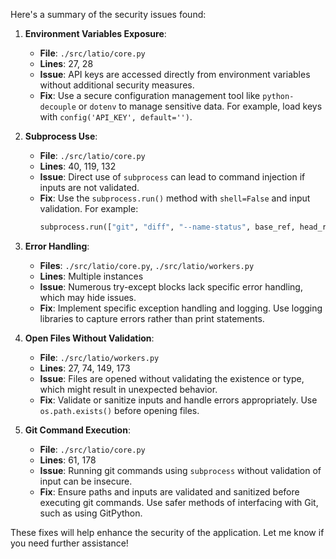 Here's a summary of the security issues found:

1. **Environment Variables Exposure**:
   - **File**: `./src/latio/core.py`
   - **Lines**: 27, 28
   - **Issue**: API keys are accessed directly from environment variables without additional security measures.
   - **Fix**: Use a secure configuration management tool like `python-decouple` or `dotenv` to manage sensitive data. For example, load keys with `config('API_KEY', default='')`.

2. **Subprocess Use**:
   - **File**: `./src/latio/core.py`
   - **Lines**: 40, 119, 132
   - **Issue**: Direct use of `subprocess` can lead to command injection if inputs are not validated.
   - **Fix**: Use the `subprocess.run()` method with `shell=False` and input validation. For example:
     ```python
     subprocess.run(["git", "diff", "--name-status", base_ref, head_ref], check=True, text=True)
     ```

3. **Error Handling**:
   - **Files**: `./src/latio/core.py`, `./src/latio/workers.py`
   - **Lines**: Multiple instances
   - **Issue**: Numerous try-except blocks lack specific error handling, which may hide issues.
   - **Fix**: Implement specific exception handling and logging. Use logging libraries to capture errors rather than print statements.

4. **Open Files Without Validation**:
   - **File**: `./src/latio/workers.py`
   - **Lines**: 27, 74, 149, 173
   - **Issue**: Files are opened without validating the existence or type, which might result in unexpected behavior.
   - **Fix**: Validate or sanitize inputs and handle errors appropriately. Use `os.path.exists()` before opening files.

5. **Git Command Execution**:
   - **File**: `./src/latio/core.py`
   - **Lines**: 61, 178
   - **Issue**: Running git commands using `subprocess` without validation of input can be insecure.
   - **Fix**: Ensure paths and inputs are validated and sanitized before executing git commands. Use safer methods of interfacing with Git, such as using GitPython.

These fixes will help enhance the security of the application. Let me know if you need further assistance!
